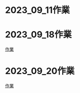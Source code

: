 # 2023_09_11作業

# 2023_09_18作業

[作業](./2023.09.18.作業.ipynb)
# 2023_09_20作業

[作業](./2023.09.18.作業.ipynb)